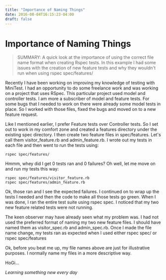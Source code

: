 ```yaml
---
title: "Importance of Naming Things"
date: 2016-08-04T16:15:23-04:00
draft: false
---
```


# Importance of Naming Things

> SUMMARY:  A quick look at the importance of using the correct file name format 
>           when creating Rspec tests.  In this example I had some issues with 
>           the creation of new feature tests and why they wouldn't run when 
>           using rspec spec/features/ 

Recently I have been working on improving my knowledge of testing with MiniTest.  I had an opportunity to do some freelance work and was working on a project that uses RSpec.  This particular project used model and controller tests.  I am more a subscriber of model and feature tests.  For some bugs that I needed to work on there were already some model tests in place.  So I worked with those files, fixed the bugs and moved on to a new feature request.  

Like I mentioned earlier, I prefer Feature tests over Controller tests.  So I set out to work in my comfort zone and created a features directory under the existing spec directory.  I then create two feature files in spec/features.  Let's call them visitor_feature.rb and admin_feature.rb.  I wrote out my tests in each file and then went to run the tests using:


```
rspec spec/features/
```


Hmmm, whey did I get 0 tests ran and 0 failures?  Oh well, let me move on and run my tests this way:


```
rspec spec/features/visitor_feature.rb 
rspec spec/features/admin_feature.rb
```


Ok, those ran and I see the expected failures.  I continued on to wrap up the tests I needed and then the code to make all those tests go green.  When I was done, I ran the entire test suite using rspec spec.  I noticed that my two new feature related tests were not running.

The keen observer may have already seen what my problem was.  I had not used the preferred format of naming my two new feature files.  I should have named them as visitor_spec.rb and admin_spec.rb.  Once I made the file name change, my tests ran as expected when I used either rspec spec/ or rspec spec/features

Ok, before you beat me up, my file names above are just for illustrative purposes.  I normally name my files in a more descriptive way.


HoGi...

*Learning something new every day*

